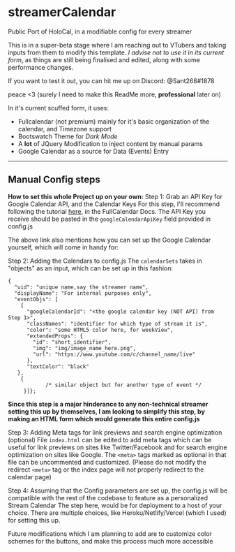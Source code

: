 # streamerCalendar
Public Port of HoloCal, in a modifiable config for every streamer

This is in a super-beta stage where I am reaching out to VTubers and taking inputs from them to modify this template.
_I advise not to use it in its current form_, as things are still being finalised and edited, along with some performance changes.

If you want to test it out, you can hit me up on Discord: @Sant268#1878

peace <3 (surely I need to make this ReadMe more, **professional** later on) 

In it's current scuffed form, it uses:
- Fullcalendar (not premium) mainly for it's basic organization of the calendar, and Timezone support
- Bootswatch Theme for _Dark Mode_
- A **lot** of JQuery Modification to inject content by manual params
- Google Calendar as a source for Data (Events) Entry

--------------------------------------------------------------------------------------------------------------------
## Manual Config steps

**How to set this whole Project up on your own:**
Step 1: Grab an API Key for Google Calendar API, and the Calendar Keys
For this step, I'll recommend following the tutorial [here](https://fullcalendar.io/docs/google-calendar), in the FullCalendar Docs. The API Key you receive should be pasted in the `googleCalendarApiKey` field provided in config.js

The above link also mentions how you can set up the Google Calendar yourself, which will come in handy for:

Step 2: Adding the Calendars to config.js
The `calendarSets` takes in "objects" as an input, which can be set up in this fashion:

    
    {
      "uid": "unique name,say the streamer name",
      "displayName": "For internal purposes only",
      "eventObjs": [
        {
          "googleCalendarId": "<the google calendar key (NOT API) from Step 1>",
          "classNames": "identifier for which type of stream it is",
          "color": "some HTML5 color here, for weekView",
          "extendedProps": {
            "id": "short_identifier",
            "img": "img/image_name_here.png",
            "url": "https://www.youtube.com/c/channel_name/live"
          },
          "textColor": "black"
	   },
        {
		        /* similar object but for another type of event */
	     }]};

**Since this step is a major hinderance to any non-technical streamer setting this up by themselves, I am looking to simplify this step, by making an HTML form which would generate this entire config.js**

Step 3: Adding Meta tags for link previews and search engine optimization (optional)
File `index.html` can be edited to add meta tags which can be useful for link previews on sites like Twitter/Facebook and for search engine optimization on sites like Google. The `<meta>` tags marked as optional in that file can be uncommented and customized. (Please do not modify the redirect `<meta>` tag or the index page will not properly redirect to the calendar page)

Step 4: Assuming that the Config parameters are set up, the config.js will be compatible with the rest of the codebase to feature as a personalized Stream Calendar
The step here, would be for deployment to a host of your choice. 
There are multiple choices, like Heroku/Netlify/Vercel (which I used) for setting this up.

Future modifications which I am planning to add are to customize color schemes for the buttons, and make this process much more accessible
